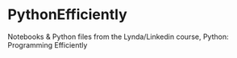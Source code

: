 # PythonEfficiently
Notebooks &amp; Python files from the Lynda/Linkedin course, Python: Programming Efficiently
